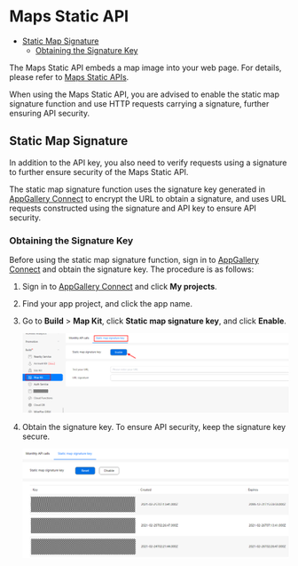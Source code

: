 # Maps Static API<a name="EN-US_TOPIC_0000001145923561"></a>

-   [Static Map Signature](#section934413612518)
    -   [Obtaining the Signature Key](#section91071644142315)


The Maps Static API embeds a map image into your web page. For details, please refer to  [Maps Static APIs](en-us_topic_0000001145923483.md).

When using the Maps Static API, you are advised to enable the static map signature function and use HTTP requests carrying a signature, further ensuring API security.

## Static Map Signature<a name="section934413612518"></a>

In addition to the API key, you also need to verify requests using a signature to further ensure security of the Maps Static API.

The static map signature function uses the signature key generated in  [AppGallery Connect](https://developer.huawei.com/consumer/en/service/josp/agc/index.html)  to encrypt the URL to obtain a signature, and uses URL requests constructed using the signature and API key to ensure API security.

### Obtaining the Signature Key<a name="section91071644142315"></a>

Before using the static map signature function, sign in to  [AppGallery Connect](https://developer.huawei.com/consumer/en/service/josp/agc/index.html)  and obtain the signature key. The procedure is as follows:

1.  Sign in to  [AppGallery Connect](https://developer.huawei.com/consumer/en/service/josp/agc/index.html)  and click  **My projects**.
2.  Find your app project, and click the app name.
3.  Go to  **Build**  \>  **Map Kit**, click  **Static map signature key**, and click  **Enable**.

    ![](figures/开启签名密钥.png)

4.  Obtain the signature key. To ensure API security, keep the signature key secure.

    ![](figures/生成签名密钥.png)


